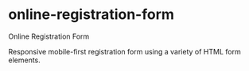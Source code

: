# online-registration-form
 Online Registration Form
<p>Responsive mobile-first registration form using a variety of HTML form elements.</p>
